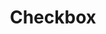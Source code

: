 ---
layout: pattern
categories: [patterns, checkbox]
title: Checkbox
type: [sub-nav-item]
variations: true
permalink: /patterns/checkbox/
overview: Lorem ipsum dolor sit amet, consectetur adipiscing elit, sed do eiusmod tempor incididunt ut labore et dolore magna aliqua. Interdum velit euismod in pellentesque. 
description: |
    
usa-link: "https://designsystem.digital.gov/components/checkbox/"
specification: |

topic: Fruit
checkbox:
  - title: Apple
  - title: Blueberries
  - title: Strawberries
    disabled: true
yml: |
  
  topic: Fruit
  checkbox:
   - title: Apple
   - title: Blueberries
   - title: Strawberries
     disabled: true
      ###true -- disable checkbox

jekyll: |

  "{% include patterns/checkbox/checkbox.md %}"
#spec:

### Paths to view design and code... 
## designimg: can be used to show an image of the design until a coded version can be created. The htmlpath & csspath should be located in the pattens folder. Read more about creating coded components in /docs/creating-patterns 
# designimg: 
htmlpath: patterns/checkbox/checkbox.md
csspath: patterns/checkbox/index.scss
---